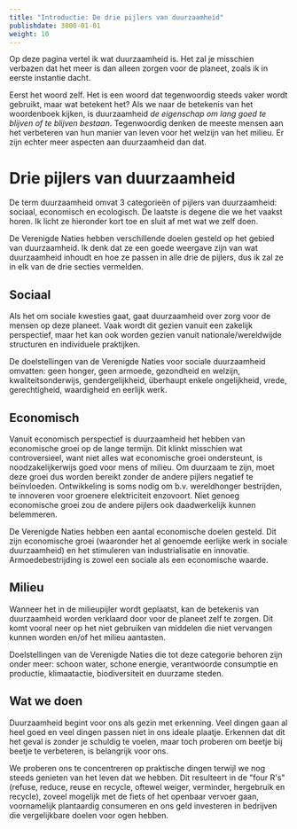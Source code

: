 ```yaml
---
title: "Introductie: De drie pijlers van duurzaamheid"
publishdate: 3000-01-01
weight: 10
---
```


Op deze pagina vertel ik wat duurzaamheid is. Het zal je misschien verbazen dat het meer is dan alleen zorgen voor de planeet, zoals ik in eerste instantie dacht.

Eerst het woord zelf. Het is een woord dat tegenwoordig steeds vaker wordt gebruikt, maar wat betekent het? Als we naar de betekenis van het woordenboek kijken, is duurzaamheid *de eigenschap om lang goed te blijven of te blijven bestaan*. Tegenwoordig denken de meeste mensen aan het verbeteren van hun manier van leven voor het welzijn van het milieu. Er zijn echter meer aspecten aan duurzaamheid dan dat.

# Drie pijlers van duurzaamheid

De term duurzaamheid omvat 3 categorieën of pijlers van duurzaamheid: sociaal, economisch en ecologisch. De laatste is degene die we het vaakst horen. Ik licht ze hieronder kort toe en sluit af met wat we zelf doen.

De Verenigde Naties hebben verschillende doelen gesteld op het gebied van duurzaamheid. Ik denk dat ze een goede weergave zijn van wat duurzaamheid inhoudt en hoe ze passen in alle drie de pijlers, dus ik zal ze in elk van de drie secties vermelden.

## Sociaal

Als het om sociale kwesties gaat, gaat duurzaamheid over zorg voor de mensen op deze planeet. Vaak wordt dit gezien vanuit een zakelijk perspectief, maar het kan ook worden gezien vanuit nationale/wereldwijde structuren en individuele praktijken.

De doelstellingen van de Verenigde Naties voor sociale duurzaamheid omvatten: geen honger, geen armoede, gezondheid en welzijn, kwaliteitsonderwijs, gendergelijkheid, überhaupt enkele ongelijkheid, vrede, gerechtigheid, waardigheid en eerlijk werk.

## Economisch

Vanuit economisch perspectief is duurzaamheid het hebben van economische groei op de lange termijn. Dit klinkt misschien wat controversieel, want niet alles wat economische groei ondersteunt, is noodzakelijkerwijs goed voor mens of milieu. Om duurzaam te zijn, moet deze groei dus worden bereikt zonder de andere pijlers negatief te beïnvloeden. Ontwikkeling is soms nodig om b.v. wereldhonger bestrijden, te innoveren voor groenere elektriciteit enzovoort. Niet genoeg economische groei zou de andere pijlers ook daadwerkelijk kunnen belemmeren.

De Verenigde Naties hebben een aantal economische doelen gesteld. Dit zijn economische groei (waaronder het al genoemde eerlijke werk in sociale duurzaamheid) en het stimuleren van industrialisatie en innovatie. Armoedebestrijding is zowel een sociale als een economische waarde.

## Milieu

Wanneer het in de milieupijler wordt geplaatst, kan de betekenis van duurzaamheid worden verklaard door voor de planeet zelf te zorgen. Dit komt vooral neer op het niet gebruiken van middelen die niet vervangen kunnen worden en/of het milieu aantasten.

Doelstellingen van de Verenigde Naties die tot deze categorie behoren zijn onder meer: ​​schoon water, schone energie, verantwoorde consumptie en productie, klimaatactie, biodiversiteit en duurzame steden.

## Wat we doen

Duurzaamheid begint voor ons als gezin met erkenning. Veel dingen gaan al heel goed en veel dingen passen niet in ons ideale plaatje. Erkennen dat dit het geval is zonder je schuldig te voelen, maar toch proberen om beetje bij beetje te verbeteren, is belangrijk voor ons.

We proberen ons te concentreren op praktische dingen terwijl we nog steeds genieten van het leven dat we hebben. Dit resulteert in de "four R's" (refuse, reduce, reuse en recycle, oftewel weiger, verminder, hergebruik en recycle), zoveel mogelijk met de fiets of het openbaar vervoer gaan, voornamelijk plantaardig consumeren en ons geld investeren in bedrijven die vergelijkbare doelen voor ogen hebben.